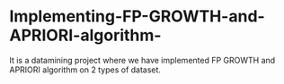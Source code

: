 # Implementing-FP-GROWTH-and-APRIORI-algorithm-
It is a datamining project where we have implemented FP GROWTH and APRIORI algorithm on 2 types of dataset.
